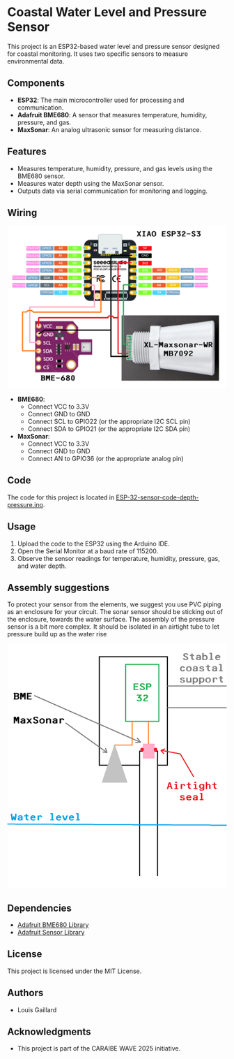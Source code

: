 # Coastal Water Level and Pressure Sensor

This project is an ESP32-based water level and pressure sensor designed for coastal monitoring. It uses two specific sensors to measure environmental data.

## Components

- **ESP32**: The main microcontroller used for processing and communication.
- **Adafruit BME680**: A sensor that measures temperature, humidity, pressure, and gas.
- **MaxSonar**: An analog ultrasonic sensor for measuring distance.

## Features

- Measures temperature, humidity, pressure, and gas levels using the BME680 sensor.
- Measures water depth using the MaxSonar sensor.
- Outputs data via serial communication for monitoring and logging.

## Wiring

![alt text](media/schematic.png)

- **BME680**:
  - Connect VCC to 3.3V
  - Connect GND to GND
  - Connect SCL to GPIO22 (or the appropriate I2C SCL pin)
  - Connect SDA to GPIO21 (or the appropriate I2C SDA pin)
- **MaxSonar**:
  - Connect VCC to 3.3V
  - Connect GND to GND
  - Connect AN to GPIO36 (or the appropriate analog pin)

## Code

The code for this project is located in [ESP-32-sensor-code-depth-pressure.ino](Sensors/water-depth-coast/ESP-32-sensor-code-depth-pressure/ESP-32-sensor-code-depth-pressure.ino).

## Usage

1. Upload the code to the ESP32 using the Arduino IDE.
2. Open the Serial Monitor at a baud rate of 115200.
3. Observe the sensor readings for temperature, humidity, pressure, gas, and water depth.

## Assembly suggestions

To protect your sensor from the elements, we suggest you use PVC piping as an enclosure for your circuit.
The sonar sensor should be sticking out of the enclosure, towards the water surface.
The assembly of the pressure sensor is a bit more complex. It should be isolated in an airtight tube to let pressure build up as the water rise

![alt text](media/Simplified-assembly.png)

## Dependencies

- [Adafruit BME680 Library](https://github.com/adafruit/Adafruit_BME680)
- [Adafruit Sensor Library](https://github.com/adafruit/Adafruit_Sensor)

## License

This project is licensed under the MIT License.

## Authors

- Louis Gaillard

## Acknowledgments

- This project is part of the CARAIBE WAVE 2025 initiative.
